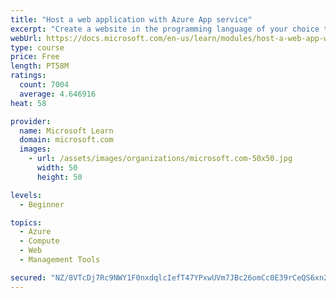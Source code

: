 ```yaml
---
title: "Host a web application with Azure App service"
excerpt: "Create a website in the programming language of your choice through the hosted web app platform in Azure App Service."
webUrl: https://docs.microsoft.com/en-us/learn/modules/host-a-web-app-with-azure-app-service/
type: course
price: Free
length: PT58M
ratings:
  count: 7004
  average: 4.646916
heat: 58

provider:
  name: Microsoft Learn
  domain: microsoft.com
  images:
    - url: /assets/images/organizations/microsoft.com-50x50.jpg
      width: 50
      height: 50

levels:
  - Beginner

topics:
  - Azure
  - Compute
  - Web
  - Management Tools

secured: "NZ/8VTcDj7Rc9NWY1F0nxdqlcIefT47YPxwUVm7JBc26omCc0E39rCeQS6xn2pBngzbAhPxZUPs2ZMgeXKIbYRgT5MUAsaUcdSm7adrcvPKsYH+V4Q4vyBkUYBO8A2hu1iBE9LqepVLGjMP14URPUtzuV6psHPSDpZEp8o/tpOO1DY84PAgPvRO6jx7hVVUI4C5USB9n+1GOZsed2cPLqoqRkF3L+Ow5+ojKQxavEOWiSb4hdObY14FPVTcVKMdFgq1u2iFNkL7KRvIckgP4NE6TIqRkcz1Ad1hgTjac5hzl8mTzH3W35UE6b2Gn8FXULZs0ZyjTRT68FPCuqOLqYTE2LVF4J0h2QhETd2y1IotP5GkAGHObLp1pzOSNfa28tueoS79aNONK05emxvSDkJX7eTm0JiDduxlAa15fVQo=;TWMglCPEcS2msbYD3PSNFA=="
---
```


